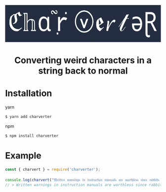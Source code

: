<div align="center">
<img height="120" src="./charverter.png">

# Converting weird characters in a string back to normal
</div>

# Installation

yarn
```sh
$ yarn add charverter
```

npm
```sh
$ npm install charverter
```

# Example

```js
const { charvert } = require('charverter');

console.log(charvert("𝔚𝔯𝔦𝔱𝔱𝔢𝔫 𝔴𝔞𝔯𝔫𝔦𝔫𝔤𝔰 𝔦𝔫 𝔦𝔫𝔰𝔱𝔯𝔲𝔠𝔱𝔦𝔬𝔫 𝔪𝔞𝔫𝔲𝔞𝔩𝔰 𝔞𝔯𝔢 𝔴𝔬𝔯𝔱𝔥𝔩𝔢𝔰𝔰 𝔰𝔦𝔫𝔠𝔢 𝔯𝔞𝔟𝔟𝔦𝔱𝔰 𝔠𝔞𝔫'𝔱 𝔯𝔢𝔞𝔡."));
// > Written warnings in instruction manuals are worthless since rabbits can't read.
```